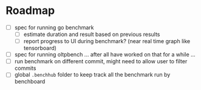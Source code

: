 # Roadmap

- [ ] spec for running go benchmark
  - [ ] estimate duration and result based on previous results
  - [ ] report progress to UI during benchmark? (near real time graph like tensorboard)
- [ ] spec for running oltpbench ... after all have worked on that for a while ...
- [ ] run benchmark on different commit, might need to allow user to filter commits
- [ ] global `.benchhub` folder to keep track all the benchmark run by benchboard
